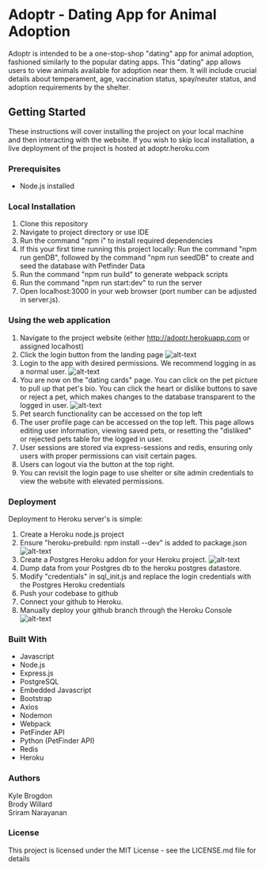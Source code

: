 # Adoptr - Dating App for Animal Adoption
Adoptr is intended to be a one-stop-shop "dating" app for animal adoption,
fashioned similarly to the popular dating apps. This "dating" app allows users to view
animals available for adoption near them. It will include crucial details about
temperament, age, vaccination status, spay/neuter status, and adoption requirements
by the shelter.

## Getting Started
These instructions will cover installing the project on your local machine and then interacting with the website. If you wish to skip local installation, a live deployment of the project is hosted at adoptr.heroku.com

### Prerequisites
- Node.js installed

### Local Installation 
1. Clone this repository
2. Navigate to project directory or use IDE
3. Run the command "npm i" to install required dependencies
4. If this your first time running this project locally: Run the command "npm run genDB", followed by the command "npm run seedDB" to create and seed the database with Petfinder Data
5. Run the command "npm run build" to generate webpack scripts
6. Run the command "npm run start:dev" to run the server
7. Open localhost:3000 in your web browser (port number can be adjusted in server.js).

### Using the web application
1. Navigate to the project website (either http://adoptr.herokuapp.com or assigned localhost)
2. Click the login button from the landing page ![alt-text](https://i.imgur.com/w3VCM4L.png)
3. Login to the app with desired permissions. We recommend logging in as a normal user. ![alt-text](https://i.imgur.com/M9BI1e1.png)
4. You are now on the "dating cards" page.  You can click on the pet picture to pull up that pet's bio. You can click the heart or dislike buttons to save or reject a pet, which makes changes to the database transparent to the logged in user. 
![alt-text](https://media.giphy.com/media/kLyYnzkiuX3rSAwBbi/giphy.gif)
5. Pet search functionality can be accessed on the top left
6. The user profile page can be accessed on the top left. This page allows editing user information, viewing saved pets, or resetting the "disliked" or rejected pets table for the logged in user.
7. User sessions are stored via express-sessions and redis, ensuring only users with proper permissions can visit certain pages. 
8. Users can logout via the button at the top right.
9. You can revisit the login page to use shelter or site admin credentials to view the website with elevated permissions. 

### Deployment
Deployment to Heroku server's is simple:
1. Create a Heroku node.js project
2. Ensure "heroku-prebuild: npm install --dev" is added to package.json  ![alt-text](https://i.imgur.com/NJqdB0j.png)
3. Create a Postgres Heroku addon for your Heroku project. ![alt-text](https://i.imgur.com/s3uM4gz.png)
4. Dump data from your Postgres db to the heroku postgres datastore.
5. Modify "credentials" in sql_init.js and replace the login credentials with the Postgres Heroku credentials
6. Push your codebase to github
7. Connect your github to Heroku.
8. Manually deploy your github branch through the Heroku Console ![alt-text](https://i.imgur.com/pHQcCVV.png)

### Built With
- Javascript
- Node.js
- Express.js
- PostgreSQL
- Embedded Javascript
- Bootstrap
- Axios
- Nodemon
- Webpack
- PetFinder API
- Python (PetFinder API)
- Redis
- Heroku

### Authors
Kyle Brogdon  
Brody Willard  
Sriram Narayanan


### License
This project is licensed under the MIT License - see the LICENSE.md file for details
